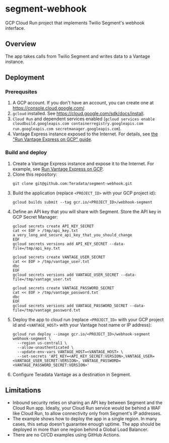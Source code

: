 # segment-webhook
GCP Cloud Run project that implements Twilio Segment's webhook interface.

## Overview
The app takes calls from Twilio Segment and writes data to a Vantage instance.

## Deployment

### Prerequsites
1. A GCP account. If you don't have an account, you can create one at https://console.cloud.google.com/.
2. `gcloud` installed. See https://cloud.google.com/sdk/docs/install.
3. `Cloud Run` and dependent services enabled (`gcloud services enable cloudbuild.googleapis.com containerregistry.googleapis.com run.googleapis.com secretmanager.googleapis.com`).
4. Vantage Express instance exposed to the Internet. For details, see [the "Run Vantage Express on GCP" guide](https://quickstarts.teradata.com/docs/17.10/vantage.express.gcp.html).

### Build and deploy

1. Create a Vantage Express instance and expose it to the Internet. For example, see [Run Vantage Express on GCP](https://quickstarts.teradata.com/docs/17.10/vantage.express.gcp.html).
1. Clone this repository:
    ```
    git clone git@github.com:Teradata/segment-webhook.git
    ```
1. Build the application (replace `<PROJECT_ID>` with your GCP project id):
    ```
    gcloud builds submit --tag gcr.io/<PROJECT_ID>/webhook-segment
    ```
1. Define an API key that you will share with Segment. Store the API key in GCP Secret Manager:
    ```
    gcloud secrets create API_KEY_SECRET
    cat << EOF > /tmp/api_key.txt
    a_very_long_and_secure_api_key_that_you_should_change
    EOF
    gcloud secrets versions add API_KEY_SECRET --data-file=/tmp/api_key.txt

    gcloud secrets create VANTAGE_USER_SECRET
    cat << EOF > /tmp/vantage_user.txt
    dbc
    EOF
    gcloud secrets versions add VANTAGE_USER_SECRET --data-file=/tmp/vantage_user.txt

    gcloud secrets create VANTAGE_PASSWORD_SECRET
    cat << EOF > /tmp/vantage_password.txt
    dbc
    EOF
    gcloud secrets versions add VANTAGE_PASSWORD_SECRET --data-file=/tmp/vantage_password.txt
    ```
1. Deploy the app to cloud run (replace `<PROJECT_ID>` with your GCP project id and `<VANTAGE_HOST>` with your Vantage host name or IP address):
    ```
    gcloud run deploy --image gcr.io/<PROJECT_ID>/webhook-segment webhook-segment \
      --region us-central1 \
      --allow-unauthenticated \
      --update-env-vars VANTAGE_HOST=<VANTAGE_HOST> \
      --set-secrets 'API_KEY=<API_KEY_SECRET:VERSION>,VANTAGE_USER=<VANTAGE_USER_SECRET:VERSION>, VANTAGE_PASSWORD=<VANTAGE_PASSWORD_SECRET:VERSION>'

    ```
1. Configure Teradata Vantage as a destination in Segment.

## Limitations

* Inbound security relies on sharing an API key between Segment and the Cloud Run app. Ideally, your Cloud Run service would be behind a WAF like Cloud Run, to allow connectivity only from Segment's IP addresses.
* The example shows how to deploy the app in a single region. In many cases, this setup doesn't guarantee enough uptime. The app should be deployed in more than one region behind a Global Load Balancer.
* There are no CI/CD examples using GitHub Actions.
